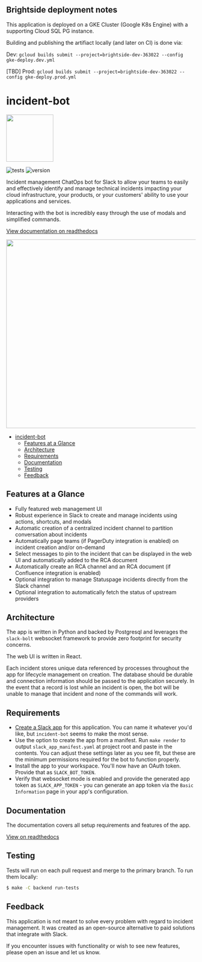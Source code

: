 ## Brightside deployment notes
This application is deployed on a GKE Cluster (Google K8s Engine) with a supporting Cloud SQL PG instance.

Building and publishing the artifiact locally (and later on CI) is done via:

Dev: `gcloud builds submit --project=brightside-dev-363022 --config gke-deploy.dev.yml`

[TBD] Prod: `gcloud builds submit --project=brightside-dev-363022 --config gke-deploy.prod.yml`

# incident-bot

<img src="https://github.com/echoboomer/incident-bot/blob/main/assets/bot.png" width="125" height="125">

![tests](https://github.com/echoboomer/incident-bot/actions/workflows/tests.yml/badge.svg)
![version](https://img.shields.io/github/v/release/echoboomer/incident-bot)

Incident management ChatOps bot for Slack to allow your teams to easily and effectively identify and manage technical incidents impacting your cloud infrastructure, your products, or your customers' ability to use your applications and services.

Interacting with the bot is incredibly easy through the use of modals and simplified commands.

[View documentation on readthedocs](https://incident-bot.readthedocs.io/en/latest/)

<img src="https://github.com/echoboomer/incident-bot/blob/main/assets/incident-bot-demo-1.gif" width="700" height="500" />

- [incident-bot](#incident-bot)
  - [Features at a Glance](#features-at-a-glance)
  - [Architecture](#architecture)
  - [Requirements](#requirements)
  - [Documentation](#documentation)
  - [Testing](#testing)
  - [Feedback](#feedback)

## Features at a Glance

- Fully featured web management UI
- Robust experience in Slack to create and manage incidents using actions, shortcuts, and modals
- Automatic creation of a centralized incident channel to partition conversation about incidents
- Automatically page teams (if PagerDuty integration is enabled) on incident creation and/or on-demand
- Select messages to pin to the incident that can be displayed in the web UI and automatically added to the RCA document
- Automatically create an RCA channel and an RCA document (if Confluence integration is enabled)
- Optional integration to manage Statuspage incidents directly from the Slack channel
- Optional integration to automatically fetch the status of upstream providers

## Architecture

The app is written in Python and backed by Postgresql and leverages the `slack-bolt` websocket framework to provide zero footprint for security concerns.

The web UI is written in React.

Each incident stores unique data referenced by processes throughout the app for lifecycle management on creation. The database should be durable and connection information should be passed to the application securely. In the event that a record is lost while an incident is open, the bot will be unable to manage that incident and none of the commands will work.

## Requirements

- [Create a Slack app](https://api.slack.com/apps?new_app=1) for this application. You can name it whatever you'd like, but `incident-bot` seems to make the most sense.
- Use the option to create the app from a manifest. Run `make render` to output `slack_app_manifest.yaml` at project root and paste in the contents. You can adjust these settings later as you see fit, but these are the minimum permissions required for the bot to function properly.
- Install the app to your workspace. You'll now have an OAuth token. Provide that as `SLACK_BOT_TOKEN`.
- Verify that websocket mode is enabled and provide the generated app token as `SLACK_APP_TOKEN` - you can generate an app token via the `Basic Information` page in your app's configuration.

## Documentation

The documentation covers all setup requirements and features of the app.

[View on readthedocs](https://incident-bot.readthedocs.io/en/latest/)

## Testing

Tests will run on each pull request and merge to the primary branch. To run them locally:

```bash
$ make -C backend run-tests
```

## Feedback

This application is not meant to solve every problem with regard to incident management. It was created as an open-source alternative to paid solutions that integrate with Slack.

If you encounter issues with functionality or wish to see new features, please open an issue and let us know.
